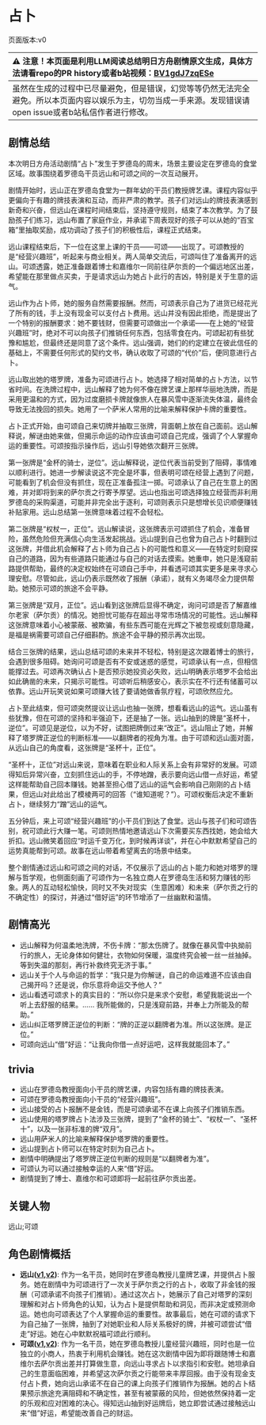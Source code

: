 # 占卜
页面版本:v0
 

| :warning: 注意！本页面是利用LLM阅读总结明日方舟剧情原文生成，具体方法请看repo的PR history或者b站视频：[BV1gdJ7zqESe](https://www.bilibili.com/video/BV1gdJ7zqESe/)         |
|:----------------------------|
| 虽然在生成的过程中已尽量避免，但是错误，幻觉等等仍然无法完全避免。所以本页面内容以娱乐为主，切勿当成一手来源。发现错误请open issue或者b站私信作者进行修改。|



## 剧情总结
本次明日方舟活动剧情“占卜”发生于罗德岛的周末，场景主要设定在罗德岛的食堂区域。故事围绕着罗德岛干员远山和可颂之间的一次互动展开。

剧情开始时，远山正在罗德岛食堂为一群年幼的干员们教授牌艺课。课程内容似乎更偏向于有趣的牌技表演和互动，而非严肃的教学。孩子们对远山的牌技表演感到新奇和兴奋，但远山在课程时间结束后，坚持遵守规则，结束了本次教学。为了鼓励孩子们练习，远山布置了家庭作业，并承诺下周表现好的孩子可以从她的“百宝箱”里抽取奖励，成功调动了孩子们的积极性后，课程正式结束。

远山课程结束后，下一位在这里上课的干员——可颂——出现了。可颂教授的是“经营兴趣班”，听起来与商业相关。两人简单交流后，可颂叫住了准备离开的远山。可颂透露，她正准备跟着博士和嘉维尔一同前往萨尔贡的一个偏远地区出差，希望能在那里做点买卖，于是请求远山为她占卜此行的吉凶，特别是关于生意的运气。

远山作为占卜师，她的服务自然需要报酬。然而，可颂表示自己为了进货已经花光了所有的钱，手上没有现金可以支付占卜费用。远山并没有因此拒绝，而是提出了一个特别的报酬要求：她不要钱财，但需要可颂做出一个承诺——在上她的“经营兴趣班”时，绝对不可以向孩子们推销任何东西，包括零食在内。可颂起初有些犹豫和尴尬，但最终还是同意了这个条件。远山强调，她们的约定建立在彼此信任的基础上，不需要任何形式的契约文书，确认收取了可颂的“代价”后，便同意进行占卜。

远山取出她的塔罗牌，准备为可颂进行占卜。她选择了相对简单的占卜方法，以节省时间。在洗牌过程中，远山解释了她为何不像在牌艺课上那样华丽地洗牌，而是采用更温和的方式，因为过度磨损卡牌就像旅人在暴风雪中逐渐流失体温，最终会导致无法挽回的损失。她用了一个萨米人常用的比喻来解释保护卡牌的重要性。

占卜正式开始，由可颂自己来切牌并抽取三张牌，背面朝上放在自己面前。远山解释说，解谜由她来做，但揭示命运的动作应该由可颂自己完成，强调了个人掌握命运的重要性。可颂按指示操作后，远山引导她依次翻开三张牌。

第一张牌是“金杯的骑士，逆位”。远山解释说，逆位代表当前受到了阻碍，事情难以顺利进行。她进一步解读说这不完全是坏事，但表明可颂在经营上遇到了问题，可能看到了机会但没有抓住，现在正准备孤注一掷。可颂承认了自己在生意上的困难，并对即将到来的萨尔贡之行寄予厚望。远山也指出可颂选择独立经营而非利用罗德岛的采购渠道，可能并非完全出于逐利，可颂则表示只是想增长见识顺便赚钱补贴家用。远山总结第一张牌意味着过程不会轻松。

第二张牌是“权杖一，正位”。远山解读说，这张牌表示可颂抓住了机会，准备冒险，虽然危险但充满信心向生活发起挑战。远山提到自己也曾为自己占卜时翻到过这张牌，并借此机会解释了占卜师为自己占卜的可能性和意义——在特定时刻窥探自己的道路，因为有些道路只能通过与自己的对话去摸索。她重申，她只是浅窥前路提供帮助，最终的决定权始终在可颂自己手中，并看透可颂其实更多是来寻求心理安慰。尽管如此，远山仍表示既然收了报酬（承诺），就有义务竭尽全力提供帮助。她预示可颂的旅途不会平静。

第三张牌是“双月，正位”。远山看到这张牌后显得不确定，询问可颂是否了解嘉维尔老家（萨尔贡）的情况。她担忧可能存在超出寻常市场情况的可能性。远山解释这张牌意味着小心被蒙蔽、被欺骗，有些东西可能在光辉之下被忽视或刻意隐藏，是福是祸需要可颂自己仔细斟酌。旅途不会平静的预示再次出现。

结合三张牌的结果，远山总结可颂的未来并不轻松，特别是这次跟着博士的旅行，会遇到很多阻碍。她询问可颂是否有不安或迷惑的感觉，可颂承认有一点，但相信能撑过去。可颂再次确认占卜是否预示她投资必失败，远山明确表示塔罗不会给出如此确凿的未来，只揭示可能性。可颂听后稍感安心，表示实在不行还有储蓄可以依靠。远山开玩笑说如果可颂赚大钱了要请她做香氛疗程，可颂欣然应允。

占卜至此结束，但可颂突然提议让远山也抽一张牌，想看看远山的运气。远山虽有些犹豫，但在可颂的坚持和半强迫下，还是抽了一张。远山抽到的牌是“圣杯十，逆位”。可颂见是逆位，以为不好，试图把牌倒过来“改正”。远山阻止了她，并解释了塔罗牌正逆位的判断标准——以翻牌者的视角为准。由于可颂和远山面对面，从远山自己的角度看，这张牌是“圣杯十，正位”。

“圣杯十，正位”对远山来说，意味着在职业和人际关系上会有非常好的发展。可颂得知后异常兴奋，立刻抓住远山的手，不停地蹭，表示要向远山借一点好运，希望这样能帮助自己回本赚钱。她甚至担心借了远山的运气会影响自己刚刚的占卜结果，但远山对此给出了模棱两可的回答（“谁知道呢？”）。可颂权衡后决定不重新占卜，继续努力“蹭”远山的运气。

五分钟后，来上可颂“经营兴趣班”的小干员们到达了食堂。远山与孩子们和可颂告别，祝可颂此行大赚一笔。可颂则热情地邀请远山下次需要买东西找她，她会给大折扣。远山微笑着回应“时运千变万化，到时候再详谈”，并在心中默默希望自己的运势真能帮到可颂。故事在远山带着希望离去的场景中结束。

整个剧情通过远山和可颂之间的对话，不仅展示了远山的占卜能力和她对塔罗的理解与哲学观，也侧面刻画了可颂作为一名独立商人在罗德岛生活和努力赚钱的形象。两人的互动轻松愉快，同时又不失对现实（生意困难）和未来（萨尔贡之行的不确定性）的探讨，并通过“借好运”的环节增添了一丝幽默和温情。
## 剧情高光
*   远山解释为何温柔地洗牌，不伤卡牌：“那太伤牌了。就像在暴风雪中执拗前行的旅人，无论身体如何健壮，衣物如何保暖，温度终究会被一丝一丝抽掉。等到失温的那刻，再行补救终究无济于事。”
*   远山关于个人与命运的哲学：“我只是为你解谜，自己的命运难道不应该由自己揭开吗？还是说，你乐意将命运交予他人？”
*   远山看透可颂求卜的真实目的：“所以你只是来求个安慰，希望我能说出一个听上去舒服的结果。...... 我所能做的，只是浅窥前路，并奉上力所能及的帮助。”
*   远山纠正塔罗牌正逆位的判断：“牌的正逆以翻牌者为准。所以这张牌。是正位。”
*   可颂向远山“借”好运：“让我向你借一点好运吧，这样我就能回本了。”
## trivia
*   远山在罗德岛教授面向小干员的牌艺课，内容包括有趣的牌技表演。
*   可颂在罗德岛教授面向小干员的“经营兴趣班”。
*   远山接受的占卜报酬不是金钱，而是可颂承诺不在课上向孩子们推销东西。
*   远山使用的塔罗牌占卜法涉及三张牌，提到了“金杯的骑士”、“权杖一”、“圣杯十”，以及一张非标准的牌“双月”。
*   远山用萨米人的比喻来解释保护塔罗牌的重要性。
*   远山提到占卜师可以在特定时刻为自己占卜。
*   剧情中明确提出了塔罗牌正逆位判断的规则是“以翻牌者为准”。
*   可颂认为可以通过接触幸运的人来“借”好运。
*   剧情提到了博士、嘉维尔和可颂即将一起前往萨尔贡出差。
## 关键人物
远山;可颂
## 角色剧情概括
-   **远山([v1](../chars/char_109_fmout.md),[v2](../char_v3/char_109_fmout.md))**: 作为一名干员，她同时在罗德岛教授儿童牌艺课，并提供占卜服务。她在剧情中为可颂进行了一次关于萨尔贡之行的占卜，收取了非金钱的报酬（可颂承诺不向孩子们推销）。通过这次占卜，她展示了自己对塔罗的深刻理解和对占卜师角色的认知，认为占卜是提供帮助和洞见，而非决定或预测命运。她也向可颂表达了个人掌握命运的重要性。故事最后，她在可颂的请求下为自己抽了一张牌，抽到了对她职业和人际关系极好的牌，并被可颂尝试“借走”好运。她在心中默默祝福可颂此行顺利。
-   **可颂([v1](../chars/char_201_moeshd.md),[v2](../char_v3/char_201_moeshd.md))**: 作为一名干员，她在罗德岛教授儿童经营兴趣班，同时也是一位独立的小商人，热衷于利用机会赚钱。她在这次剧情中因为即将跟随博士和嘉维尔去萨尔贡出差并打算做生意，向远山寻求占卜以求指引和安慰。她坦承自己的生意面临困难，并希望这次萨尔贡之行能带来丰厚回报。由于没有现金支付占卜费，她向远山承诺不在自己的课上向孩子们推销作为报酬。她的占卜结果预示旅途充满阻碍和不确定性，甚至有被蒙蔽的风险，但她依然保持着一定的乐观和应对困难的决心。得知远山抽到好运牌后，她立即尝试通过接触远山来“借”好运，希望能改善自己的财运。